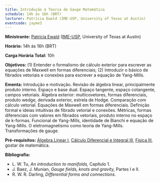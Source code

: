 ```yaml
---
title: Introdução à Teoria de Gauge Matemática
schedule: 14h às 16h (BRT)
lecturer: Patrícia Ewald (IME-USP, University of Texas at Austin)
eventcode: jayme3
---
```


**Ministrante:** [Patrícia Ewald](https://www.ime.usp.br/~ewald/#) ([IME-USP](https://www.ime.usp.br/), University of Texas at Austin)

**Horário:** 14h às 16h (BRT)

**Carga Horária Total:** 10h

**Objetivos:** (1) Entender o formalismo de cálculo exterior para escrever as equações de Maxwell em formas diferenciais; 
(2) Introduzir o básico de fibrados vetoriais e conexões para escrever a equação de Yang-Mills.

**Ementa:** Introdução e motivação. Revisão de álgebra linear, principalmente produto interno. Espaço e base dual. Espaço tangente, espaço cotangente, campos vetoriais.
Álgebra exterior: multicovetores, formas diferenciais, produto wedge, derivada exterior, estrela de Hodge. Comparação com cálculo vetorial. Equações de Maxwell em formas diferenciais.
Definição formal e ideias intuitivas de fibrado vetorial e conexões. Métricas, formas diferenciais com valores em fibrados vetoriais, produto interno no espaço de k-formas. 
Funcional de Yang-Mills, identidade de Bianchi e equação de Yang-Mills. O eletromagnetismo como teoria de Yang-Mills. Transformações de gauge.

**Pré-requisitos:** [Álgebra Linear I](https://uspdigital.usp.br/jupiterweb/obterDisciplina?nomdis=&sgldis=MAT0122), [Cálculo Diferencial e Integral III](https://uspdigital.usp.br/jupiterweb/obterDisciplina?nomdis=&sgldis=MAT0216), 
[Física III](https://uspdigital.usp.br/jupiterweb/obterDisciplina?nomdis=&sgldis=4302211), gostar de matemática.

**Bibliografia:**

<div style="text-align: justify">
 <ul>
   <li> L. W. Tu,<i> An introduction to manifolds,</i> Capítulo 1.</li>
   <li> J. Baez, J. Munian, <i>Gauge fields, knots and gravity,</i> Partes I e II.</li>
   <li> R. W. R. Darling, <i>Differential forms and connections</i>.</li>
 </ul>
</div>
